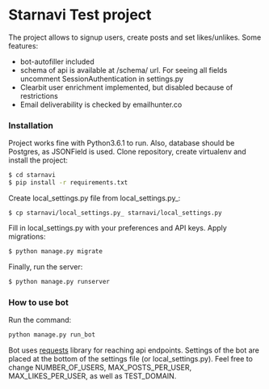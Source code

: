 # Starnavi Test project
The project allows to signup users, create posts and set likes/unlikes. Some features:
  - bot-autofiller included
  - schema of api is available at /schema/ url. For seeing all fields uncomment SessionAuthentication in settings.py
  - Clearbit user enrichment implemented, but disabled because of restrictions
  - Email deliverability is checked by emailhunter.co

### Installation

Project works fine with Python3.6.1 to run. Also, database should be Postgres, as JSONField is used.
Clone repository, create virtualenv and install the project:

```sh
$ cd starnavi
$ pip install -r requirements.txt
```
Create local_settings.py file from local_settings.py_:
```$sh
$ cp starnavi/local_settings.py_ starnavi/local_settings.py
```
Fill in local_settings.py with your preferences and API keys.
Apply migrations:
```sh
$ python manage.py migrate
```
Finally, run the server:
```sh
$ python manage.py runserver
```
### How to use bot
Run the command:
```sh
python manage.py run_bot
```
Bot uses [requests](https://github.com/kennethreitz/requests) library for reaching api endpoints. Settings of the bot are placed at the bottom of the settings file (or local_settings.py). Feel free to change NUMBER_OF_USERS, MAX_POSTS_PER_USER, MAX_LIKES_PER_USER, as well as TEST_DOMAIN.
